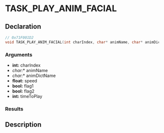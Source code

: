 # TASK_PLAY_ANIM_FACIAL

## Declaration
```cpp
// 0x71F001D2
void TASK_PLAY_ANIM_FACIAL(int charIndex, char* animName, char* animDictName, float speed, bool flag1, bool flag2, int timeToPlay);
```

### Arguments
- **int:** charIndex
- **char*:** animName
- **char*:** animDictName
- **float:** speed
- **bool:** flag1
- **bool:** flag2
- **int:** timeToPlay

### Results

## Description

